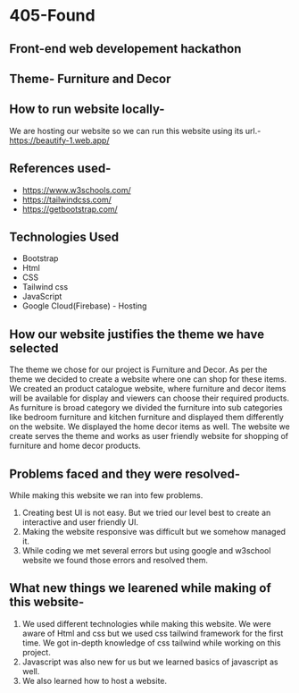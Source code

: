 # 405-Found
## Front-end web developement hackathon
## Theme- Furniture and Decor 

## How to run website locally-
We are hosting our website so we can run this website using its url.- https://beautify-1.web.app/


## References used-
- https://www.w3schools.com/
- https://tailwindcss.com/
- https://getbootstrap.com/


## Technologies Used
- Bootstrap
- Html
- CSS
- Tailwind css
- JavaScript
- Google Cloud(Firebase) - Hosting

## How our website justifies the theme we have selected
The theme we chose for our project is Furniture and Decor. As per the theme we decided to create a website where one can shop for these items. We created an product catalogue website, where furniture and decor items will be available for display and viewers can choose their required products. As furniture is broad category we divided the furniture into sub categories like bedroom furniture and kitchen furniture and displayed them differently on the website. We displayed the home decor items as well. 
The website we create serves the theme and works as user friendly website for shopping of furniture and home decor products.

## Problems faced and they were resolved-

While making this website we ran into few problems.
1. Creating best UI is not easy. But we tried our level best to create an interactive and user friendly UI.
2. Making the website responsive was difficult but we somehow managed it.
3. While coding we met several errors but using google and w3school website we found those errors and resolved them.



## What new things we learened while making of this website-
1. We used different technologies while making this website. We were aware of Html and css but we used css tailwind framework for the first time. We got in-depth knowledge of css tailwind while working on this project. 
2. Javascript was also new for us but we learned basics of javascript as well.
3. We also learned how to host a website.






